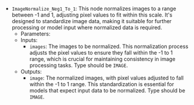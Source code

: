 - `ImageNormalize_Neg1_To_1`: This node normalizes images to a range between -1 and 1, adjusting pixel values to fit within this scale. It's designed to standardize image data, making it suitable for further processing or model input where normalized data is required.
    - Parameters:
    - Inputs:
        - `images`: The images to be normalized. This normalization process adjusts the pixel values to ensure they fall within the -1 to 1 range, which is crucial for maintaining consistency in image processing tasks. Type should be `IMAGE`.
    - Outputs:
        - `image`: The normalized images, with pixel values adjusted to fall within the -1 to 1 range. This standardization is essential for models that expect input data to be normalized. Type should be `IMAGE`.
